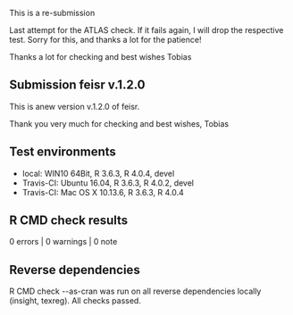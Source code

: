 This is a re-submission

Last attempt for the ATLAS check. If it fails again, I will drop the respective test. Sorry for this, and thanks a lot for the patience!

Thanks a lot for checking and best wishes
Tobias

## Submission feisr v.1.2.0
This is anew version v.1.2.0 of feisr.

Thank you very much for checking and best wishes, 
Tobias

## Test environments
* local: WIN10 64Bit, R 3.6.3, R 4.0.4, devel
* Travis-CI: Ubuntu 16.04, R 3.6.3, R 4.0.2, devel
* Travis-CI: Mac OS X 10.13.6, R 3.6.3, R 4.0.4

## R CMD check results

0 errors | 0 warnings | 0 note

## Reverse dependencies

R CMD check --as-cran was run on all reverse dependencies locally (insight, texreg). All checks passed.